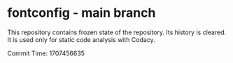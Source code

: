 # fontconfig - main branch

This repository contains frozen state of the repository.
Its history is cleared. It is used only for static code
analysis with Codacy.

Commit Time: 1707456635